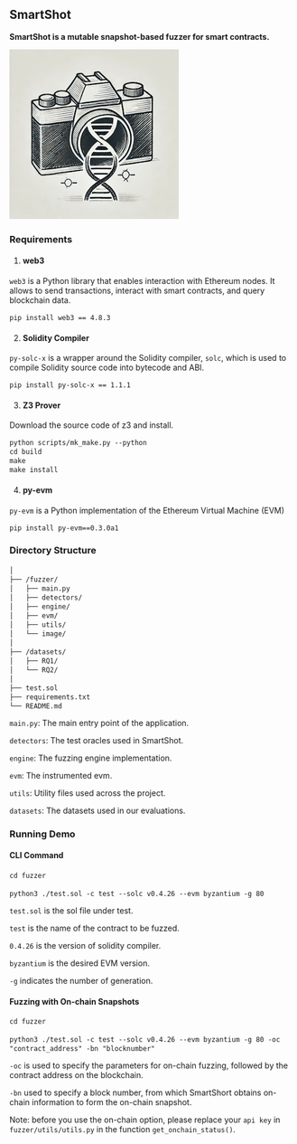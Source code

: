 ## SmartShot

**SmartShot is a mutable snapshot-based  fuzzer for smart contracts.**

![image](fuzzer/image/image.jpg)

### Requirements

1. #### web3

`web3` is a Python library that enables interaction with Ethereum nodes. It allows to send transactions, interact with smart contracts, and query blockchain data.

```shell
pip install web3 == 4.8.3
```

2. #### Solidity Compiler

`py-solc-x` is a wrapper around the Solidity compiler, `solc`, which is used to compile Solidity source code into bytecode and ABI.

```shell
pip install py-solc-x == 1.1.1
```

3. #### Z3 Prover

Download the source code of z3 and install.

```shell
python scripts/mk_make.py --python
cd build
make
make install
```

4. #### py-evm

`py-evm` is a Python implementation of the Ethereum Virtual Machine (EVM)

```shell
pip install py-evm==0.3.0a1
```

### Directory Structure

```
│
├── /fuzzer/
│   ├── main.py
│   ├── detectors/
│   ├── engine/
│   ├── evm/
│   ├── utils/
│   └── image/
│
├── /datasets/
│   ├── RQ1/
│   └── RQ2/
│
├── test.sol
├── requirements.txt
└── README.md
```

`main.py`: The main entry point of the application.

`detectors`: The test oracles used in SmartShot.

`engine`: The fuzzing engine implementation.

`evm`: The instrumented evm.

`utils`: Utility files used across the project.

`datasets`: The datasets used in our evaluations.

### Running Demo

#### CLI Command

```shell
cd fuzzer

python3 ./test.sol -c test --solc v0.4.26 --evm byzantium -g 80
```

`test.sol` is the sol file under test.

 `test` is the name of the contract to be fuzzed.

 `0.4.26` is the version of solidity compiler.

 `byzantium` is the desired EVM version. 

 `-g` indicates the number of generation. 

#### Fuzzing with On-chain Snapshots

```shell
cd fuzzer

python3 ./test.sol -c test --solc v0.4.26 --evm byzantium -g 80 -oc "contract_address" -bn "blocknumber"
```

`-oc` is used to specify the parameters for on-chain fuzzing, followed by the contract address on the blockchain.

`-bn` used to specify a block number, from which SmartShort obtains on-chain information to form the on-chain snapshot.

Note: before you use the on-chain option, please replace your `api key` in `fuzzer/utils/utils.py` in the function `get_onchain_status()`.
